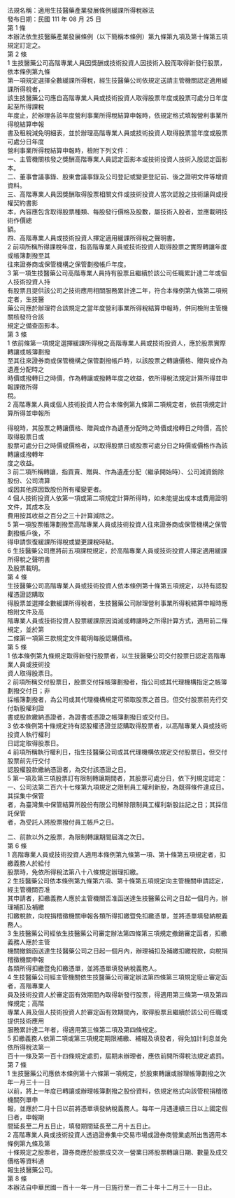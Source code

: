 法規名稱：適用生技醫藥產業發展條例緩課所得稅辦法  
發布日期：民國 111 年 08 月 25 日  
第 1 條  
本辦法依生技醫藥產業發展條例（以下簡稱本條例）第九條第九項及第十條第五項規定訂定之。  
第 2 條  
1 生技醫藥公司高階專業人員因獎酬或技術投資人因技術入股而取得新發行股票，依本條例第九條  
第一項規定選擇全數緩課所得稅，經生技醫藥公司依規定送請主管機關認定適用緩課所得稅者，  
該生技醫藥公司應自高階專業人員或技術投資人取得股票年度或股票可處分日年度起至所得課稅  
年度止，於辦理各該年度營利事業所得稅結算申報時，依規定格式填報營利事業所得稅結算申報  
書及租稅減免明細表，並於辦理高階專業人員或技術投資人取得股票當年度或股票可處分日年度  
營利事業所得稅結算申報時，檢附下列文件：  
一、主管機關核發之獎酬高階專業人員認定函影本或技術投資人技術入股認定函影本。  
二、董事會議事錄、股東會議事錄及公司登記或變更登記前、後之證明文件等增資資料。  
三、高階專業人員因獎酬取得股票相關文件或技術投資人當次認股之技術讓與或授權契約書影  
本，內容應包含取得股票種類、每股發行價格及股數，屬技術入股者，並應載明技術作價總  
額。  
四、高階專業人員或技術投資人擇定適用緩課所得稅之聲明書。  
2 前項所稱所得課稅年度，指高階專業人員或技術投資人取得股票之實際轉讓年度或帳簿劃撥至其  
往來證券商或保管機構之保管劃撥帳戶年度。  
3 第一項生技醫藥公司高階專業人員持有股票且繼續於該公司任職累計達二年或個人技術投資人持  
有股票且提供該公司之技術應用相關服務累計達二年，符合本條例第九條第二項規定者，生技醫  
藥公司應於辦理符合該規定之當年度營利事業所得稅結算申報時，併同檢附主管機關核發符合該  
規定之備查函影本。  
第 3 條  
1 依前條第一項規定選擇緩課所得稅之高階專業人員或技術投資人，應於股票實際轉讓或帳簿劃撥  
至其往來證券商或保管機構之保管劃撥帳戶時，以該股票之轉讓價格、贈與或作為遺產分配時之  
時價或撥轉日之時價，作為轉讓或撥轉年度之收益，依所得稅法規定計算所得並申報課徵所得  
稅。  
2 高階專業人員或個人技術投資人符合本條例第九條第二項規定者，依前項規定計算所得並申報所  


得稅時，其股票之轉讓價格、贈與或作為遺產分配時之時價或撥轉日之時價，高於取得股票日或  
股票可處分日之時價或價格者，以取得股票日或股票可處分日之時價或價格作為該轉讓或撥轉年  
度之收益。  
3 前二項所稱轉讓，指買賣、贈與、作為遺產分配（繼承開始時）、公司減資銷除股份、公司清算  
或因其他原因致股份所有權變更者。  
4 個人技術投資人依第一項或第二項規定計算所得時，如未能提出成本或費用證明文件，其成本及  
費用按其收益之百分之三十計算減除之。  
5 第一項股票帳簿劃撥至高階專業人員或技術投資人往來證券商或保管機構之保管劃撥帳戶後，不  
得申請恢復緩課所得稅或變更課稅時點。  
6 生技醫藥公司應將前五項課稅規定，於高階專業人員或技術投資人擇定適用緩課所得稅之聲明書  
及股票載明。  
第 4 條  
生技醫藥公司高階專業人員或技術投資人依本條例第十條第五項規定，以持有認股權憑證認購取  
得股票並選擇全數緩課所得稅者，生技醫藥公司辦理營利事業所得稅結算申報時應檢附文件及高  
階專業人員或技術投資人股票緩課原因消滅或轉讓時之所得計算方式，適用前二條規定，並於第  
二條第一項第三款規定文件載明每股認購價格。  
第 5 條  
1 依本條例第九條規定取得新發行股票者，以生技醫藥公司交付股票日認定高階專業人員或技術投  
資人取得股票日。  
2 前項所稱交付股票日，股票交付採帳簿劃撥者，指公司或其代理機構指定之帳簿劃撥交付日；非  
採帳簿劃撥者，為公司或其代理機構規定可領取股票之首日。但交付股票前先行交付新股權利證  
書或股款繳納憑證者，為證書或憑證之帳簿劃撥日或交付日。  
3 依本條例第十條規定持有認股權憑證並認購取得股票者，以高階專業人員或技術投資人執行權利  
日認定取得股票日。  
4 前項所稱執行權利日，指生技醫藥公司或其代理機構依規定交付股票日。但交付股票前先行交付  
認股權股款繳納憑證者，為交付該憑證之日。  
5 第一項及第三項股票訂有限制轉讓期間者，其股票可處分日，依下列規定認定：  
一、公司法第二百六十七條第九項規定之限制員工權利新股，為既得條件達成日。其採集中保管  
者，為臺灣集中保管結算所股份有限公司解除限制員工權利新股註記之日；其採信託保管  
者，為受託人將股票撥付員工帳戶之日。  


二、前款以外之股票，為限制轉讓期間屆滿之次日。  
第 6 條  
1 高階專業人員或技術投資人適用本條例第九條第一項、第十條第五項規定者，扣繳義務人於給付  
股票時，免依所得稅法第八十八條規定辦理扣繳。  
2 生技醫藥公司依本條例第九條第六項、第十條第五項規定向主管機關申請認定，經主管機關否准  
其申請者，扣繳義務人應於主管機關否准函送達生技醫藥公司之日起一個月內，辦理補扣及補繳  
扣繳稅款，向稅捐稽徵機關申報各類所得扣繳暨免扣繳憑單，並將憑單填發納稅義務人。  
3 生技醫藥公司經依生技醫藥公司審定辦法第四條第三項規定撤銷審定函者，扣繳義務人應於主管  
機關撤銷函送達生技醫藥公司之日起一個月內，辦理補扣及補繳扣繳稅款，向稅捐稽徵機關申報  
各類所得扣繳暨免扣繳憑單，並將憑單填發納稅義務人。  
4 生技醫藥公司經主管機關依生技醫藥公司審定辦法第四條第三項規定廢止審定函者，高階專業人  
員及技術投資人於審定函有效期間內取得新發行股票，得適用第三條第一項及第四條規定；高階  
專業人員及個人技術投資人於審定函有效期間內，取得股票且繼續於該公司任職或提供技術應用  
服務累計達二年者，得適用第三條第二項及第四條規定。  
5 扣繳義務人依第二項或第三項規定期限補繳、補報及填發者，得免加計利息並免依所得稅法第一  
百十一條及第一百十四條規定處罰，屆期未辦理者，應依前開所得稅法規定處罰。  
第 7 條  
1 生技醫藥公司應依本條例第十六條第一項規定，於股東轉讓或辦理帳簿劃撥之次年一月三十一日  
以前，將上一年度已轉讓或辦理帳簿劃撥之股份資料，依規定格式向該管稅捐稽徵機關列單申  
報，並應於二月十日以前將憑單填發納稅義務人。每年一月遇連續三日以上國定假日者，申報期  
間延長至二月五日止，填發期間延長至二月十五日止。  
2 高階專業人員或技術投資人透過證券集中交易市場或證券商營業處所出售適用本條例第九條及第  
十條規定之股票者，證券商應於股票成交次一營業日將股票轉讓日期、數量及成交價格等資料通  
報生技醫藥公司。  
第 8 條  
本辦法自中華民國一百十一年一月一日施行至一百二十年十二月三十一日止。  


